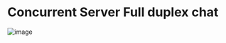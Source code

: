 # Concurrent Server Full duplex chat

![image](https://user-images.githubusercontent.com/76644058/213084132-8bc20557-5adc-414d-9093-0a20987966e3.png)
